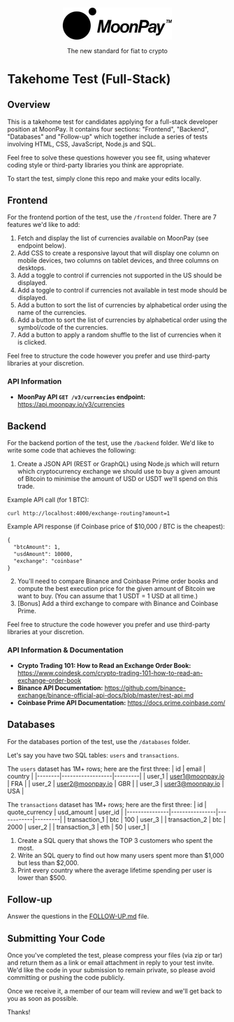 <div align="center">
  <p>
    <img src="assets/logo_black.svg" width="250" />
  </p>
  <p>
    The new standard for fiat to crypto
  </p>
</div>

# Takehome Test (Full-Stack)

## Overview

This is a takehome test for candidates applying for a full-stack developer
position at MoonPay. It contains four sections: "Frontend", "Backend", "Databases" and "Follow-up" which
together include a series of tests involving HTML, CSS, JavaScript, Node.js and SQL.

Feel free to solve these questions however you see fit, using whatever coding
style or third-party libraries you think are appropriate.

To start the test, simply clone this repo and make your edits locally.

## Frontend

For the frontend portion of the test, use the `/frontend` folder. There are 7 features we'd like to add:

1. Fetch and display the list of currencies available on MoonPay (see endpoint below).
2. Add CSS to create a responsive layout that will display one column on mobile
   devices, two columns on tablet devices, and three columns on desktops.
3. Add a toggle to control if currencies not supported in the US should be displayed.
4. Add a toggle to control if currencies not available in test mode should be displayed.
5. Add a button to sort the list of currencies by alphabetical order using the name of the currencies.
6. Add a button to sort the list of currencies by alphabetical order using the symbol/code of the currencies.
7. Add a button to apply a random shuffle to the list of currencies when it is clicked.

Feel free to structure the code however you prefer and use third-party libraries at your discretion.

### API Information

- **MoonPay API `GET /v3/currencies` endpoint:** https://api.moonpay.io/v3/currencies

## Backend

For the backend portion of the test, use the `/backend` folder. We'd like to write some code that achieves the following:

1. Create a JSON API (REST or GraphQL) using Node.js which will return which cryptocurrency exchange we should use to buy a given amount of Bitcoin to minimise the amount of USD or USDT we'll spend on this trade.

Example API call (for 1 BTC):

```
curl http://localhost:4000/exchange-routing?amount=1
```

Example API response (if Coinbase price of \$10,000 / BTC is the cheapest):

```
{
  "btcAmount": 1,
  "usdAmount": 10000,
  "exchange": "coinbase"
}
```

2. You'll need to compare Binance and Coinbase Prime order books and compute the best execution price for the given amount of Bitcoin we want to buy. (You can assume that 1 USDT = 1 USD at all time.)
3. [Bonus] Add a third exchange to compare with Binance and Coinbase Prime.

Feel free to structure the code however you prefer and use third-party libraries at your discretion.

### API Information & Documentation

- **Crypto Trading 101: How to Read an Exchange Order Book:** https://www.coindesk.com/crypto-trading-101-how-to-read-an-exchange-order-book
- **Binance API Documentation:** https://github.com/binance-exchange/binance-official-api-docs/blob/master/rest-api.md
- **Coinbase Prime API Documentation:** https://docs.prime.coinbase.com/

## Databases

For the databases portion of the test, use the `/databases` folder.

Let's say you have two SQL tables: `users` and `transactions`.

The `users` dataset has 1M+ rows; here are the first three:
| id | email | country |
|--------|------------------|---------|
| user_1 | user1@moonpay.io | FRA |
| user_2 | user2@moonpay.io | GBR |
| user_3 | user3@moonpay.io | USA |

The `transactions` dataset has 1M+ rows; here are the first three:
| id | quote_currency | usd_amount | user_id |
|---------------|----------------|------------|---------|
| transaction_1 | btc | 100 | user_3 |
| transaction_2 | btc | 2000 | user_2 |
| transaction_3 | eth | 50 | user_1 |

1. Create a SQL query that shows the TOP 3 customers who spent the most.
2. Write an SQL query to find out how many users spent more than $1,000 but less than $2,000.
3. Print every country where the average lifetime spending per user is lower than \$500.

## Follow-up

Answer the questions in the [FOLLOW-UP.md](./FOLLOW-UP.md) file.

## Submitting Your Code

Once you've completed the test, please compress your files (via zip or tar) and
return them as a link or email attachment in reply to your test invite. We'd like the
code in your submission to remain private, so please avoid committing or pushing
the code publicly.

Once we receive it, a member of our team will review and we'll get back to you
as soon as possible.

Thanks!
